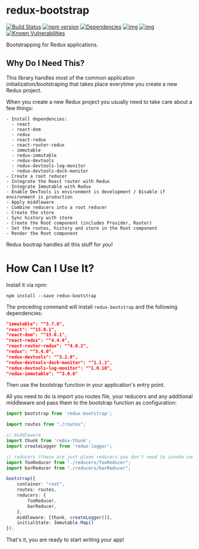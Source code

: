 # redux-bootstrap
[![Build Status](https://travis-ci.org/remojansen/redux-bootstrap.svg?branch=master)](https://travis-ci.org/remojansen/redux-bootstrap)
[![npm version](https://badge.fury.io/js/redux-bootstrap.svg)](http://badge.fury.io/js/redux-bootstrap)
[![Dependencies](https://david-dm.org/remojansen/redux-bootstrap.svg)](https://david-dm.org/remojansen/redux-bootstrap#info=dependencies)
[![img](https://david-dm.org/remojansen/redux-bootstrap/dev-status.svg)](https://david-dm.org/remojansen/redux-bootstrap/#info=devDependencies)
[![img](https://david-dm.org/remojansen/redux-bootstrap/peer-status.svg)](https://david-dm.org/remojansen/redux-bootstrap/#info=peerDependenciess)
[![Known Vulnerabilities](https://snyk.io/test/github/remojansen/redux-bootstrap/badge.svg)](https://snyk.io/test/github/remojansen/redux-bootstrap)

Bootstrapping for Redux applications.

## Why Do I Need This?
This library handles most of the common application initialization/bootstraping that takes place everytime you create a new Redux project.

When you create a new Redux project you usually need to take care about a few things:

```
- Install dependencies:
  - react 
  - react-dom 
  - redux 
  - react-redux 
  - react-router-redux 
  - immutable 
  - redux-immutable 
  - redux-devtools 
  - redux-devtools-log-monitor 
  - redux-devtools-dock-monitor 
- Create a root reducer
- Integrate the React router with Redux
- Integrate Immutable with Redux
- Enable DevTools is environment is development / Disable if environment is production
- Apply middleware
- Combine reducers into a root reducer
- Create the store
- Sync history with store
- Create the Root component (includes Provider, Router)
- Set the routes, history and store in the Root component
- Render the Root component
```

Redux bootrap handles all this stuff for you! 

# How Can I Use It?

Install it via npm:

```
npm install --save redux-bootstrap
```

The preceding command will install `redux-bootstrap` and the following dependencies:

```json
"immutable": "^3.7.6",
"react": "^15.0.1",
"react-dom": "^15.0.1",
"react-redux": "^4.4.4",
"react-router-redux": "^4.0.2",
"redux": "^3.4.0",
"redux-devtools": "^3.2.0",
"redux-devtools-dock-monitor": "^1.1.1",
"redux-devtools-log-monitor": "^1.0.10",
"redux-immutable": "^3.0.6"
```
 
Then use the bootstrap function in your application's entry point.

All you need to do is import you routes file, your reducers and any additional middleware 
and pass them to the bootstrap function as configuration:

```ts
import bootstrap from 'redux-bootstrap';

import routes from "./routes";

// middleware
import thunk from 'redux-thunk';
import createLogger from 'redux-logger';

// reducers (these are just plane reducers you don't need to invoke combineReducers)
import fooReducer from "./reducers/fooReducer";
import barReducer from "./reducers/barReducer";

bootstrap({
    container: "root",
    routes: routes,
    reducers: {
        fooReducer,
        barReducer,
    },
    middleware: [thunk, createLogger()],
    initialState: Immutable.Map()
});
```

That's it, you are ready to start writing your app!
